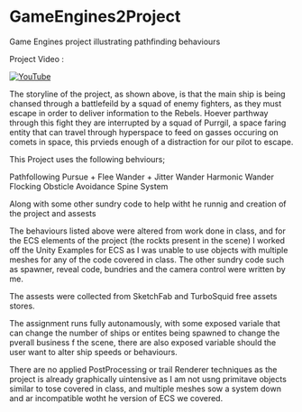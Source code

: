 # GameEngines2Project
Game Engines project illustrating pathfinding behaviours 

Project Video :

[![YouTube](https://img.youtube.com/vi/s48AYFFzlAI/0.jpg)](https://www.youtube.com/watch?v=s48AYFFzlAI)


The storyline of the project, as shown above, is that the main ship is being chansed through a battlefeild by a squad of enemy fighters, as they must escape in order to deliver information to the Rebels. Hoever parthway through this fight they are interrupted by a squad of Purrgil, a space faring entity that can travel through hyperspace to feed on gasses occuring on comets in space, this prvieds enough of a distraction for our pilot to escape.

This Project uses the following behviours;

  Pathfollowing
  Pursue + Flee
  Wander + Jitter Wander 
  Harmonic Wander
  Flocking
  Obsticle Avoidance
  Spine System
  
 Along with some other sundry code to help witht he runnig and creation of the project and assests
 
 The behaviours listed above were altered from work done in class, and for the ECS elements of the project (the rockts present in the scene) I worked off the Unity Examples for ECS as I was unable to use objects with multiple meshes for any of the code covered in class. The other sundry code such as spawner, reveal code, bundries and the camera control were written by me.
 
 The assests were collected from SketchFab and TurboSquid free assets stores.
 
 The assignment runs fully autonamously, with some exposed variale that can change the number of ships or entites being spawned to change the pverall business f the scene, there are also exposed variable should the user want to alter ship speeds or behaviours.
 
 There are no applied PostProcessing or trail Renderer techniques as the project is already graphically uintensive as I am not usng primitave objects similar to tose covered in class, and multiple meshes sow a system down and ar incompatible wotht he version of ECS we covered.
 
 
  
